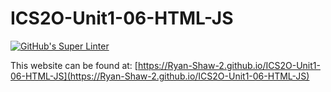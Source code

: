 # ICS2O-Unit1-06-HTML-JS
[![GitHub's Super Linter](https://github.com/Ryan-Shaw-2/ICS2O-Unit1-06-HTML-JS/workflows/GitHub's%20Super%20Linter/badge.svg)](https://github.com/Ryan-Shaw-2/ICS2O-Unit1-06-HTML-JS/actions)

This website can be found at: [https://Ryan-Shaw-2.github.io/ICS2O-Unit1-06-HTML-JS](https://Ryan-Shaw-2.github.io/ICS2O-Unit1-06-HTML-JS)